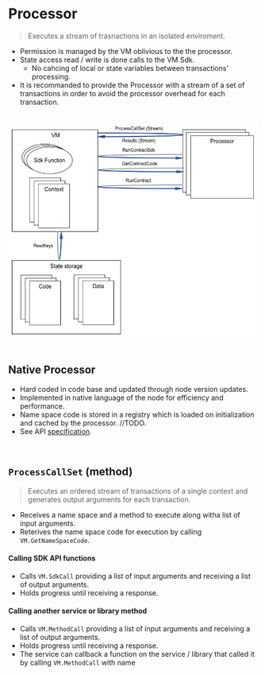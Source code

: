 # Processor
> Executes a stream of trasnactions in an isolated enviroment. 
* Permission is managed by the VM oblivious to the the processor.
* State access read / write is done calls to the VM Sdk.
  * No cahcing of local or state variables between transactions' processing.
* It is recommanded to provide the Processor with a stream of a set of transactions in order to avoid the processor overhead for each transaction.

&nbsp;
![alt text][processor_interface] <br/><br/>

[processor_interface]: ../_img/processor_interface.png "VM - Processor Interface"

## Native Processor
* Hard coded in code base and updated through node version updates.
* Implemented in native language of the node for efficiency and performance.
* Name space code is stored in a registry which is loaded on initialization and cached by the processor. //TODO.
* See API [specification](../smart-contracts/native.md).

&nbsp;
## `ProcessCallSet` (method)

> Executes an ordered stream of transactions of a single context and generates output arguments for each transaction.

* Receives a name space and a method to execute along witha list of input arguments.
* Reterives the name space code for execution by calling `VM.GetNameSpaceCode`.

#### Calling SDK API functions
* Calls `VM.SdkCall` providing a list of input arguments and receiving a list of output arguments.
* Holds progress until receiving a response.

#### Calling another service or library method
* Calls `VM.MethodCall` providing a list of input arguments and receiving a list of output arguments.
* Holds progress until receiving a response.
* The service can callback a function on the service / library that called it by calling `VM.MethodCall` with name 